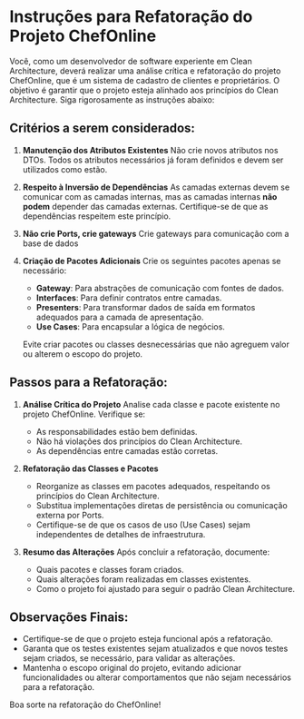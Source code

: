 # Instruções para Refatoração do Projeto ChefOnline

Você, como um desenvolvedor de software experiente em Clean Architecture, deverá realizar uma análise crítica e refatoração do projeto ChefOnline, que é um sistema de cadastro de clientes e proprietários. O objetivo é garantir que o projeto esteja alinhado aos princípios do Clean Architecture. Siga rigorosamente as instruções abaixo:

## Critérios a serem considerados:

1. **Manutenção dos Atributos Existentes**
   Não crie novos atributos nos DTOs. Todos os atributos necessários já foram definidos e devem ser utilizados como estão.

2. **Respeito à Inversão de Dependências**
   As camadas externas devem se comunicar com as camadas internas, mas as camadas internas **não podem** depender das camadas externas. Certifique-se de que as dependências respeitem este princípio.

3. **Não crie Ports, crie gateways**
   Crie gateways para comunicação com a base de dados

4. **Criação de Pacotes Adicionais**
   Crie os seguintes pacotes apenas se necessário:
    - **Gateway**: Para abstrações de comunicação com fontes de dados.
    - **Interfaces**: Para definir contratos entre camadas.
    - **Presenters**: Para transformar dados de saída em formatos adequados para a camada de apresentação.
    - **Use Cases**: Para encapsular a lógica de negócios.

   Evite criar pacotes ou classes desnecessárias que não agreguem valor ou alterem o escopo do projeto.

## Passos para a Refatoração:

1. **Análise Crítica do Projeto**
   Analise cada classe e pacote existente no projeto ChefOnline. Verifique se:
    - As responsabilidades estão bem definidas.
    - Não há violações dos princípios do Clean Architecture.
    - As dependências entre camadas estão corretas.

2. **Refatoração das Classes e Pacotes**
    - Reorganize as classes em pacotes adequados, respeitando os princípios do Clean Architecture.
    - Substitua implementações diretas de persistência ou comunicação externa por Ports.
    - Certifique-se de que os casos de uso (Use Cases) sejam independentes de detalhes de infraestrutura.

3. **Resumo das Alterações**
   Após concluir a refatoração, documente:
    - Quais pacotes e classes foram criados.
    - Quais alterações foram realizadas em classes existentes.
    - Como o projeto foi ajustado para seguir o padrão Clean Architecture.

## Observações Finais:

- Certifique-se de que o projeto esteja funcional após a refatoração.
- Garanta que os testes existentes sejam atualizados e que novos testes sejam criados, se necessário, para validar as alterações.
- Mantenha o escopo original do projeto, evitando adicionar funcionalidades ou alterar comportamentos que não sejam necessários para a refatoração.

Boa sorte na refatoração do ChefOnline!